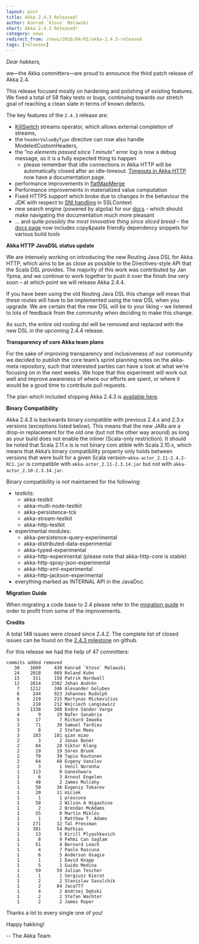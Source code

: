 ```yaml
---
layout: post
title: Akka 2.4.3 Released!
author: Konrad `ktoso` Malawski
short: Akka 2.4.3 Released!
category: news
redirect_from: /news/2016/04/01/akka-2.4.3-released
tags: [releases]
---
```

*Dear hakkers,*

we—the Akka committers—are proud to announce the third patch release of Akka 2.4.

This release focused mostly on hardening and polishing of existing features. We fixed a total of 58 flaky tests or bugs, continuing towards our stretch goal of reaching a clean slate in terms of known defects. 

The key features of the `2.4.3` release are:

* [KillSwitch](https://github.com/akka/akka/issues/19892) streams operator, which allows external completion of streams,
* the `headerValueByType` directive can now also handle ModeledCustomHeaders,
* the *"no elements passed since 1 minute"* error log is now a debug message, as it is a fully expected thing to happen
    * please remember that idle connections in Akka HTTP will be automatically closed after an idle-timeout. [Timeouts in Akka HTTP](http://doc.akka.io/docs/akka/current/scala/http/common/timeouts.html) now have a documentation page.
* performance improvements in [flatMapMerge](https://github.com/akka/akka/issues/19299)
* Performance improvements in materialized value computation
* Fixed HTTPS support which broke due to changes in the behaviour the JDK with respect to [SNI handling](https://github.com/akka/akka/issues/19858) in SSLContext
* new search engine (powered by algolia) for our [docs](http://doc.akka.io/docs/akka/current/scala.html) - which should make navigating the documentation much more pleasant
* ... and quite possibly *the most innovative thing since sliced bread* – the [docs page](http://akka.io/docs/) now includes copy&paste friendly dependency snippets for various build tools

**Akka HTTP JavaDSL status update**

We are intensely working on introducing the new Routing Java DSL for Akka HTTP, which aims to be as close as possible to the Directives-style API that the Scala DSL provides. The majority of this work was contributed by Jan Ypma, and we continue to work together to push it over the finish line very soon – at which point we will release Akka 2.4.4.

If you have been using the old Routing Java DSL this change will mean that these routes will have to be implemented using the new DSL when you upgrade. We are certain that the new DSL will be to your liking – we listened to lots of feedback from the community when deciding to make this change. 

As such, the entire old routing dsl will be removed and replaced with the new DSL in the upcoming 2.4.4 release.

**Transparency of core Akka team plans**

For the sake of improving transparency and inclusiveness of our community we decided to publish the core team’s sprint planning notes on the akka-meta repository, such that interested parties can have a look at what we’re focusing on in the next weeks. 
We hope that this experiment will work out well and improve awareness of where our efforts are spent, or where it would be a good time to contribute pull requests. 

The plan which included shipping Akka 2.4.3 is [available here](https://github.com/akka/akka-meta/issues/12).

**Binary Compatibility**

Akka 2.4.3 is backwards binary compatible with previous 2.4.x and 2.3.x versions (exceptions listed below). 
This means that the new JARs are a drop-in replacement for the old one (but not the other way around) as long as your 
build does not enable the inliner (Scala-only restriction). It should be noted that Scala 2.11.x is is not binary com
atible with Scala 2.10.x, which means that Akka’s binary compatibility property only holds between versions that were 
built for a given Scala version–`akka-actor_2.11-2.4.2-RC1.jar` is compatible with `akka-actor_2.11-2.3.14.jar` but not with
`akka-actor_2.10-2.3.14.jar`.

Binary compatibility is *not* maintained for the following:

* testkits:
    * akka-testkit
    * akka-multi-node-testkit
    * akka-persistence-tck
    * akka-stream-testkit
    * akka-http-testkit
* experimental modules:
    * akka-persistence-query-experimental
    * akka-distributed-data-experimental
    * akka-typed-experimental
    * akka-http-experimental (please note that akka-http-core is stable)
    * akka-http-spray-json-experimental
    * akka-http-xml-experimental
    * akka-http-jackson-experimental
* everything marked as INTERNAL API in the JavaDoc.

**Migration Guide**

When migrating a code base to 2.4 please refer to the [migration guide](http://doc.akka.io/docs/akka/2.4.3/project/migration-guide-2.3.x-2.4.x.html) 
in order to profit from some of the improvements.

**Credits**

A total 148 issues were closed since 2.4.2.
The complete list of closed issues can be found on the [2.4.3 milestone](https://github.com/akka/akka/issues?q=milestone%3A2.4.3) on github.

For this release we had the help of 47 committers:

~~~
commits added removed
   30    1609     430 Konrad `ktoso` Malawski
   24    2018     869 Roland Kuhn
   15     311     158 Patrik Nordwall
   12    2814    2302 Johan Andrén
    7    1212     346 Alexander Golubev
    6     244     923 Johannes Rudolph
    6     219     215 Martynas Mickevičius
    5     218     212 Wojciech Langiewicz
    5    1338     308 Endre Sándor Varga
    4       9      19 Nafer Sanabria
    5      17       7 Richard Imaoka
    3      71      30 Samuel Tardieu
    3       8       2 Stefan Mees
    3     183     181 qian miao
    2       3       2 Jonas Bonér
    2      84      28 Viktor Klang
    2      19      19 Sören Brunk
    2      70      39 Tapio Rautonen
    2      64      60 Evgeny Vanslov
    2       3       1 Venil Noronha
    1     113       0 Ganeshwara
    1       6       3 Arnout Engelen
    1      48       2 James Mulcahy
    1      50      36 Evgeniy Tokarev
    1      20      11 miciek
    1       1       1 prascuna
    1      58       2 Wilson A Higashino
    1       2       2 Brendan McAdams
    1      55       0 Martin Miklós
    1       1       1 Matthew T. Adams
    1     271      12 Tal Pressman
    1     301      54 Mathias
    1      13       5 Kirill Plyashkevich
    1       8       9 Fehmi Can Saglam
    1      51       4 Bernard Leach
    1       4       7 Paolo Rascuna
    1       6       5 Anderson Osagie
    1       1       1 David Knapp
    1       5       1 Guido Medina
    1      59      59 Julian Tescher
    1       1       1 Sergiusz Kierat
    1       2       2 Stanislav Savulchik
    1       2      84 Jaca777
    1       4       2 Andrzej Dębski
    1       2       2 Stefan Wachter
    1       2       2 James Roper
~~~

Thanks a lot to every single one of you!

Happy hakking!

-- The Akka Team